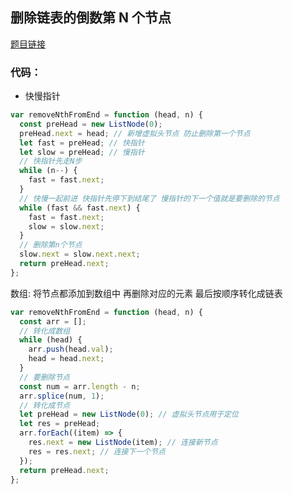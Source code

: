 ## **删除链表的倒数第 N 个节点**

[题目链接](https://leetcode.cn/problems/remove-nth-node-from-end-of-list/)

### 代码：

- 快慢指针

```js
var removeNthFromEnd = function (head, n) {
  const preHead = new ListNode(0);
  preHead.next = head; // 新增虚拟头节点 防止删除第一个节点
  let fast = preHead; // 快指针
  let slow = preHead; // 慢指针
  // 快指针先走N步
  while (n--) {
    fast = fast.next;
  }
  // 快慢一起前进 快指针先停下到结尾了 慢指针的下一个值就是要删除的节点
  while (fast && fast.next) {
    fast = fast.next;
    slow = slow.next;
  }
  // 删除第n个节点
  slow.next = slow.next.next;
  return preHead.next;
};
```

数组: 将节点都添加到数组中 再删除对应的元素 最后按顺序转化成链表

```js
var removeNthFromEnd = function (head, n) {
  const arr = [];
  // 转化成数组
  while (head) {
    arr.push(head.val);
    head = head.next;
  }
  // 要删除节点
  const num = arr.length - n;
  arr.splice(num, 1);
  // 转化成节点
  let preHead = new ListNode(0); // 虚拟头节点用于定位
  let res = preHead;
  arr.forEach((item) => {
    res.next = new ListNode(item); // 连接新节点
    res = res.next; // 连接下一个节点
  });
  return preHead.next;
};
```
